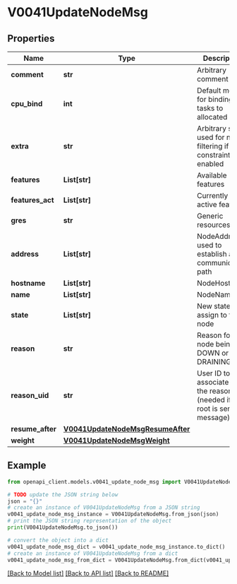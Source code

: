 # V0041UpdateNodeMsg


## Properties

Name | Type | Description | Notes
------------ | ------------- | ------------- | -------------
**comment** | **str** | Arbitrary comment | [optional] 
**cpu_bind** | **int** | Default method for binding tasks to allocated CPUs | [optional] 
**extra** | **str** | Arbitrary string used for node filtering if extra constraints are enabled | [optional] 
**features** | **List[str]** | Available features | [optional] 
**features_act** | **List[str]** | Currently active features | [optional] 
**gres** | **str** | Generic resources | [optional] 
**address** | **List[str]** | NodeAddr, used to establish a communication path | [optional] 
**hostname** | **List[str]** | NodeHostname | [optional] 
**name** | **List[str]** | NodeName | [optional] 
**state** | **List[str]** | New state to assign to the node | [optional] 
**reason** | **str** | Reason for node being DOWN or DRAINING | [optional] 
**reason_uid** | **str** | User ID to associate with the reason (needed if user root is sending message) | [optional] 
**resume_after** | [**V0041UpdateNodeMsgResumeAfter**](V0041UpdateNodeMsgResumeAfter.md) |  | [optional] 
**weight** | [**V0041UpdateNodeMsgWeight**](V0041UpdateNodeMsgWeight.md) |  | [optional] 

## Example

```python
from openapi_client.models.v0041_update_node_msg import V0041UpdateNodeMsg

# TODO update the JSON string below
json = "{}"
# create an instance of V0041UpdateNodeMsg from a JSON string
v0041_update_node_msg_instance = V0041UpdateNodeMsg.from_json(json)
# print the JSON string representation of the object
print(V0041UpdateNodeMsg.to_json())

# convert the object into a dict
v0041_update_node_msg_dict = v0041_update_node_msg_instance.to_dict()
# create an instance of V0041UpdateNodeMsg from a dict
v0041_update_node_msg_from_dict = V0041UpdateNodeMsg.from_dict(v0041_update_node_msg_dict)
```
[[Back to Model list]](../README.md#documentation-for-models) [[Back to API list]](../README.md#documentation-for-api-endpoints) [[Back to README]](../README.md)


